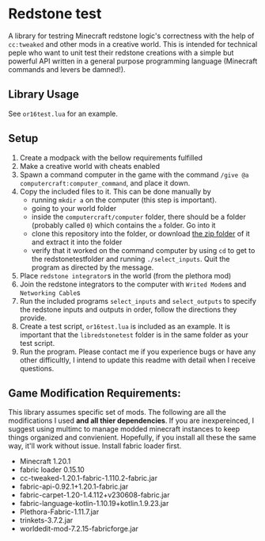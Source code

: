 # Redstone test
A library for testring Minecraft redstone logic's correctness with the help of `cc:tweaked` and other mods in a creative world.
This is intended for technical peple who want to unit test their redstone creations with a simple but powerful API written in a general purpose programming language (Minecraft commands and levers be damned!).

## Library Usage
See `or16test.lua` for an example.

## Setup
1. Create a modpack with the bellow requirements fulfilled
2. Make a creative world with cheats enabled
3. Spawn a command computer in the game with the command `/give @a computercraft:computer_command`, and place it down. 
4. Copy the included files to it. This can be done manually by
	- running `mkdir a` on the computer (this step is important).
	- going to your world folder
	- inside the `computercraft/computer` folder, there should be a folder (probably called `0`) which contains the `a` folder. Go into it
	- clone this repository into the folder, or download [the zip folder](https://github.com/largenumberhere/refs/heads/main.zip) of it and extract it into the folder
	- verify that it worked on the command computer by using `cd` to get to the redstonetestfolder and running `./select_inputs`. Quit the program as directed by the message.
5. Place `redstone integrator`s in the world (from the plethora mod)
6. Join the redstone integrators to the computer with `Writed Modem`s and `Networking Cable`s
7. Run the included programs `select_inputs` and `select_outputs` to specify the redstone inputs and outputs in order, follow the directions they provide.
8. Create a test script, `or16test.lua` is included as an example. It is important that the `libredstonetest` folder is in the same folder as your test script.
9. Run the program. Please contact me if you experience bugs or have any other difficultly, I intend to update this readme with detail when I receive questions. 

## Game Modification Requirements:
This library assumes specific set of mods. The following are all the modifications I used **and all thier dependencies**. If you are inexpereinced, I suggest using multimc to manage modded minecraft instances to keep things organized and convienient. Hopefully, if you install all these the same way, it'll work without issue. Install fabric loader first. 
- Minecraft 1.20.1
- fabric loader 0.15.10
- cc-tweaked-1.20.1-fabric-1.110.2-fabric.jar
- fabric-api-0.92.1+1.20.1-fabric.jar
- fabric-carpet-1.20-1.4.112+v230608-fabric.jar
- fabric-language-kotlin-1.10.19+kotlin.1.9.23.jar
- Plethora-Fabric-1.11.7.jar
- trinkets-3.7.2.jar
- worldedit-mod-7.2.15-fabricforge.jar

